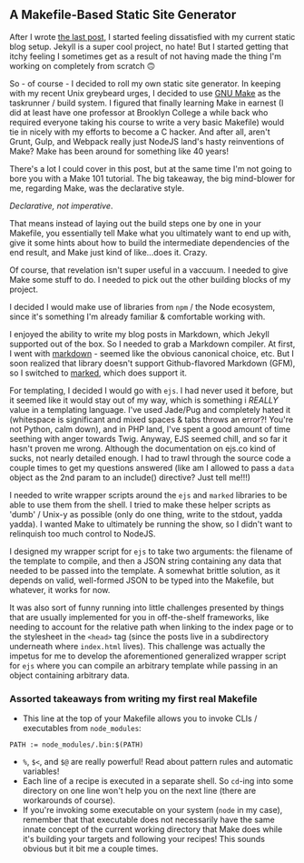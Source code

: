 ## A Makefile-Based Static Site Generator

After I wrote [the last post](2018-08-16-c-hashtable-vim-preamble.html), I started feeling dissatisfied with my current static blog setup. Jekyll is a super cool project, no hate! But I started getting that itchy feeling I sometimes get as a result of not having made the thing I'm working on completely from scratch &#x1F643;

So - of course - I decided to roll my own static site generator. In keeping with my recent Unix greybeard urges, I decided to use [GNU Make](https://www.gnu.org/software/make/) as the taskrunner / build system. I figured that finally learning Make in earnest (I did at least have one professor at Brooklyn College a while back who required everyone taking his course to write a very basic Makefile) would tie in nicely with my efforts to become a C hacker. And after all, aren't Grunt, Gulp, and Webpack really just NodeJS land's hasty reinventions of Make? Make has been around for something like 40 years!

There's a lot I could cover in this post, but at the same time I'm not going to bore you with a Make 101 tutorial. The big takeaway, the big mind-blower for me, regarding Make, was the declarative style.

_Declarative, not imperative_.

That means instead of laying out the build steps one by one in your Makefile, you essentially tell Make what you ultimately want to end up with, give it some hints about how to build the intermediate dependencies of the end result, and Make just kind of like...does it. Crazy.

Of course, that revelation isn't super useful in a vaccuum. I needed to give Make some stuff to do. I needed to pick out the other building blocks of my project.

I decided I would make use of libraries from `npm` / the Node ecosystem, since it's something I'm already familiar & comfortable working with.

I enjoyed the ability to write my blog posts in Markdown, which Jekyll supported out of the box. So I needed to grab a Markdown compiler. At first, I went with [markdown](https://www.npmjs.com/package/markdown) - seemed like the obvious canonical choice, etc. But I soon realized that library doesn't support Github-flavored Markdown (GFM), so I switched to [marked](https://www.npmjs.com/package/marked), which does support it.

For templating, I decided I would go with `ejs`. I had never used it before, but it seemed like it would stay out of my way, which is something i *REALLY* value in a templating language. I've used Jade/Pug and completely hated it (whitespace is significant and mixed spaces & tabs throws an error?! You're not Python, calm down), and in PHP land, I've spent a good amount of time seething with anger towards Twig. Anyway, EJS seemed chill, and so far it hasn't proven me wrong. Although the documentation on ejs.co kind of sucks, not nearly detailed enough. I had to trawl through the source code a couple times to get my questions answered (like am I allowed to pass a `data` object as the 2nd param to an include() directive? Just tell me!!!)

I needed to write wrapper scripts around the `ejs` and `marked` libraries to be able to use them from the shell. I tried to make these helper scripts as 'dumb' / Unix-y as possible (only do one thing, write to the stdout, yadda yadda). I wanted Make to ultimately be running the show, so I didn't want to relinquish too much control to NodeJS.

I designed my wrapper script for `ejs` to take two arguments: the filename of the template to compile, and then a JSON string containing any data that needed to be passed into the template. A somewhat brittle solution, as it depends on valid, well-formed JSON to be typed into the Makefile, but whatever, it works for now.

It was also sort of funny running into little challenges presented by things that are usually implemented for you in off-the-shelf frameworks, like needing to account for the relative path when linking to the index page or to the stylesheet in the `<head>` tag (since the posts live in a subdirectory underneath where `index.html` lives). This challenge was actually the impetus for me to develop the aforementioned generalized wrapper script for `ejs` where you can compile an arbitrary template while passing in an object containing arbitrary data.

### Assorted takeaways from writing my first real Makefile

 - This line at the top of your Makefile allows you to invoke CLIs / executables from `node_modules`:
 ```
 PATH := node_modules/.bin:$(PATH)
 ```
 - `%`, `$<`, and `$@` are really powerful! Read about pattern rules and automatic variables!
 - Each line of a recipe is executed in a separate shell. So `cd`-ing into some directory on one line won't help you on the next line (there are workarounds of course).
 - If you're invoking some executable on your system (`node` in my case), remember that that executable does not necessarily have the same innate concept of the current working directory that Make does while it's building your targets and following your recipes! This sounds obvious but it bit me a couple times.
